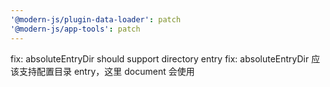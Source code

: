 ```yaml
---
'@modern-js/plugin-data-loader': patch
'@modern-js/app-tools': patch
---
```


fix: absoluteEntryDir should support directory entry
fix: absoluteEntryDir 应该支持配置目录 entry，这里 document 会使用
